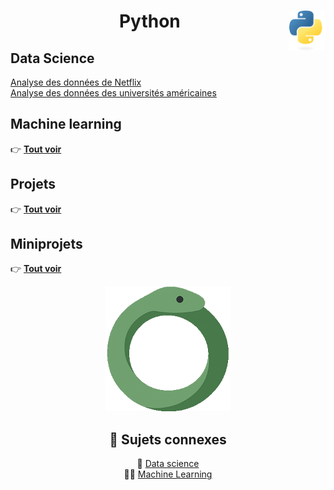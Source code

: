<h1 align="center"><b>Python</b> <a href="docs"><img align="right" src="assets/logo/Python-logo-notext.svg" alt="Python" height="64px"></a></h1>

## **Data Science**
[Analyse des données de Netflix](https://github.com/MiKL5/DataScience/blob/master/Anaconda/netflix)  
[Analyse des données des universités américaines](https://github.com/MiKL5/DataScience/blob/master/Anaconda/usUniversities)
## **Machine learning**
👉 [**Tout voir**](https://github.com/MiKL5/machineLearning)
## **Projets**
👉 [**Tout voir**](projets)
## **Miniprojets**
👉 [**Tout voir**](miniProjets)
<!-- ## [**Exercices**](exercises) -->
<div align="center"><a href="Anaconda"><img src="assets/images/snake.png" alt="Python" width="200px"></a>
<h2 align="center"><b>🔗 Sujets connexes</b></h2>

🧠 [Data science](https://github.com/MiKL5/DataScience)  
🤖🧠 [Machine Learning](https://github.com/MiKL5/machineLearning)